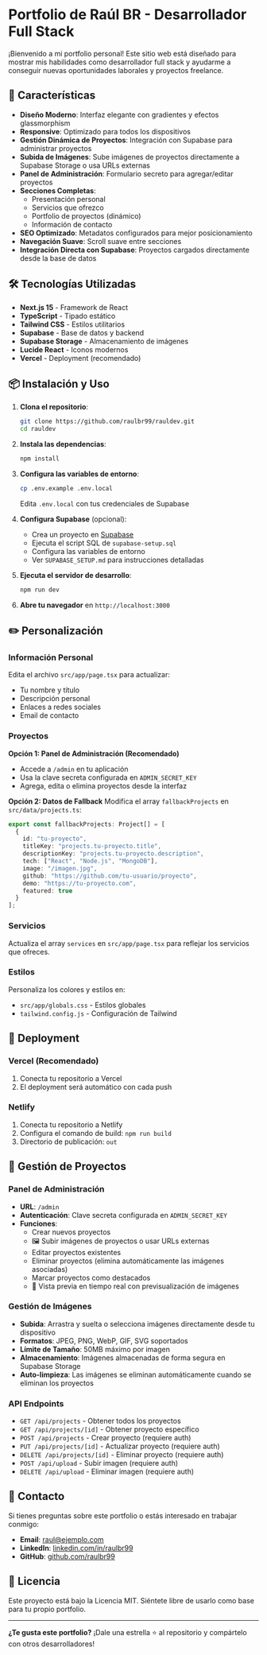 # Portfolio de Raúl BR - Desarrollador Full Stack

¡Bienvenido a mi portfolio personal! Este sitio web está diseñado para mostrar mis habilidades como desarrollador full stack y ayudarme a conseguir nuevas oportunidades laborales y proyectos freelance.

## 🚀 Características

- **Diseño Moderno**: Interfaz elegante con gradientes y efectos glassmorphism
- **Responsive**: Optimizado para todos los dispositivos
- **Gestión Dinámica de Proyectos**: Integración con Supabase para administrar proyectos
- **Subida de Imágenes**: Sube imágenes de proyectos directamente a Supabase Storage o usa URLs externas
- **Panel de Administración**: Formulario secreto para agregar/editar proyectos
- **Secciones Completas**:
  - Presentación personal
  - Servicios que ofrezco
  - Portfolio de proyectos (dinámico)
  - Información de contacto
- **SEO Optimizado**: Metadatos configurados para mejor posicionamiento
- **Navegación Suave**: Scroll suave entre secciones
- **Integración Directa con Supabase**: Proyectos cargados directamente desde la base de datos

## 🛠️ Tecnologías Utilizadas

- **Next.js 15** - Framework de React
- **TypeScript** - Tipado estático
- **Tailwind CSS** - Estilos utilitarios
- **Supabase** - Base de datos y backend
- **Supabase Storage** - Almacenamiento de imágenes
- **Lucide React** - Iconos modernos
- **Vercel** - Deployment (recomendado)

## 📦 Instalación y Uso

1. **Clona el repositorio**:
   ```bash
   git clone https://github.com/raulbr99/rauldev.git
   cd rauldev
   ```

2. **Instala las dependencias**:
   ```bash
   npm install
   ```

3. **Configura las variables de entorno**:
   ```bash
   cp .env.example .env.local
   ```
   Edita `.env.local` con tus credenciales de Supabase

4. **Configura Supabase** (opcional):
   - Crea un proyecto en [Supabase](https://supabase.com)
   - Ejecuta el script SQL de `supabase-setup.sql`
   - Configura las variables de entorno
   - Ver `SUPABASE_SETUP.md` para instrucciones detalladas

5. **Ejecuta el servidor de desarrollo**:
   ```bash
   npm run dev
   ```

6. **Abre tu navegador** en `http://localhost:3000`

## ✏️ Personalización

### Información Personal
Edita el archivo `src/app/page.tsx` para actualizar:
- Tu nombre y título
- Descripción personal
- Enlaces a redes sociales
- Email de contacto

### Proyectos
**Opción 1: Panel de Administración (Recomendado)**
- Accede a `/admin` en tu aplicación
- Usa la clave secreta configurada en `ADMIN_SECRET_KEY`
- Agrega, edita o elimina proyectos desde la interfaz

**Opción 2: Datos de Fallback**
Modifica el array `fallbackProjects` en `src/data/projects.ts`:
```typescript
export const fallbackProjects: Project[] = [
  {
    id: "tu-proyecto",
    titleKey: "projects.tu-proyecto.title",
    descriptionKey: "projects.tu-proyecto.description",
    tech: ["React", "Node.js", "MongoDB"],
    image: "/imagen.jpg",
    github: "https://github.com/tu-usuario/proyecto",
    demo: "https://tu-proyecto.com",
    featured: true
  }
];
```

### Servicios
Actualiza el array `services` en `src/app/page.tsx` para reflejar los servicios que ofreces.

### Estilos
Personaliza los colores y estilos en:
- `src/app/globals.css` - Estilos globales
- `tailwind.config.js` - Configuración de Tailwind

## 🚀 Deployment

### Vercel (Recomendado)
1. Conecta tu repositorio a Vercel
2. El deployment será automático con cada push

### Netlify
1. Conecta tu repositorio a Netlify
2. Configura el comando de build: `npm run build`
3. Directorio de publicación: `out`

## 🔧 Gestión de Proyectos

### Panel de Administración
- **URL**: `/admin`
- **Autenticación**: Clave secreta configurada en `ADMIN_SECRET_KEY`
- **Funciones**:
  - Crear nuevos proyectos
  - 🖼️ Subir imágenes de proyectos o usar URLs externas
  - Editar proyectos existentes
  - Eliminar proyectos (elimina automáticamente las imágenes asociadas)
  - Marcar proyectos como destacados
  - 👀 Vista previa en tiempo real con previsualización de imágenes

### Gestión de Imágenes

- **Subida**: Arrastra y suelta o selecciona imágenes directamente desde tu dispositivo
- **Formatos**: JPEG, PNG, WebP, GIF, SVG soportados
- **Límite de Tamaño**: 50MB máximo por imagen
- **Almacenamiento**: Imágenes almacenadas de forma segura en Supabase Storage
- **Auto-limpieza**: Las imágenes se eliminan automáticamente cuando se eliminan los proyectos

### API Endpoints
- `GET /api/projects` - Obtener todos los proyectos
- `GET /api/projects/[id]` - Obtener proyecto específico
- `POST /api/projects` - Crear proyecto (requiere auth)
- `PUT /api/projects/[id]` - Actualizar proyecto (requiere auth)
- `DELETE /api/projects/[id]` - Eliminar proyecto (requiere auth)
- `POST /api/upload` - Subir imagen (requiere auth)
- `DELETE /api/upload` - Eliminar imagen (requiere auth)

## 📧 Contacto

Si tienes preguntas sobre este portfolio o estás interesado en trabajar conmigo:

- **Email**: raul@ejemplo.com
- **LinkedIn**: [linkedin.com/in/raulbr99](https://linkedin.com/in/raulbr99)
- **GitHub**: [github.com/raulbr99](https://github.com/raulbr99)

## 📄 Licencia

Este proyecto está bajo la Licencia MIT. Siéntete libre de usarlo como base para tu propio portfolio.

---

**¿Te gusta este portfolio?** ¡Dale una estrella ⭐ al repositorio y compártelo con otros desarrolladores!
